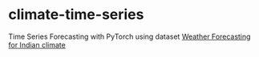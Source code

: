 # climate-time-series
Time Series Forecasting with PyTorch using dataset [Weather Forecasting for Indian climate](https://www.kaggle.com/datasets/sumanthvrao/daily-climate-time-series-data)
